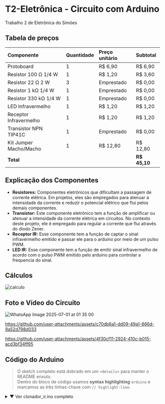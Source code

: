 # T2-Eletrônica - Circuito com Arduino
Trabalho 2 de Eletrônica do Simões

## Tabela de preços

| Componente | Quantidade | Preço unitário | Subtotal |
| :--- | :--- | :--- | :--- |
| Protoboard | 1 | R$ 6,90 | R$ 6,90 |
| Resistor 100 Ω 1/4 W | 1 | R$ 1,20 | R$ 3,60 |
| Resistor 22 Ω 2 W | 3 | Emprestado | R$ 0,00 |
| Resistor 1 kΩ 1/4 W | 1 | Emprestado | R$ 0,00 |
| Resistor 330 kΩ 1/4 W | 1 | Emprestado | R$ 0,00 |
| LED Infravermelho | 1 | R$ 1,20 | R$ 1,20 |
| Receptor Infravermelho | 1 | R$ 1,20 | R$ 1,20 |
| Transistor NPN TIP41C | 1 | Emprestado | R$ 0,00 |
| Kit Jumper Macho/Macho | 1 | R$ 12,80 | R$ 12,80 |
| **Total** | | | **R$ 45,10** |

## Explicação dos Componentes

* **Resistores:** Componentes eletrônicos que dificultam a passagem de corrente elétrica. Em projetos, eles são empregados para atenuar a intensidade da corrente e reduzir o potencial elétrico que flui pelos demais componentes.
* **Transistor:** Este componente eletrônico tem a função de amplificar ou atenuar a intensidade da corrente elétrica em circuitos. No contexto deste projeto, ele é empregado para regular a corrente que flui através do diodo Zener.
* **Receptor IR:** Esse componente tem a função de captar o sinal infravermelho emitido e passar ele para o arduino por meio de um pulso PWM.
* **LED IR:** Esse componente tem a função de emitir sinal infravermelho de acordo com o pulso PWM emitido pelo arduino para controlar a frequencia do sinal.
## Cálculos

![calculo](https://github.com/user-attachments/assets/24644876-72a1-4545-81ac-5633578a4635)

## Foto e Vídeo do Circuito

![WhatsApp Image 2025-07-01 at 01 35 00](https://github.com/user-attachments/assets/1f8ea21a-e3fe-4de8-b6ce-d500fbe41903)

https://github.com/user-attachments/assets/c70db6a1-dd09-49a1-866d-9a52d798d033

https://github.com/user-attachments/assets/4f30cf11-2924-410c-b015-acd3bf34ff95

## Código do Arduino

> O sketch completo está dobrado em um `<details>` para manter o README enxuto.  
> Dentro do bloco de código usamos **syntax highlighting** `arduino` e marcamos as
> três linhas-chave com `// highlight-line`.

<details>
<summary>▼ Ver clonador_ir.ino completo</summary>

```arduino
/*  ──────────────────────────────────────────────────────────────
    CLONADOR IR   · Somente NEC (controle do kit)  +  NEC2 (projetor)
    --------------------------------------------------------------
    ▸ Pressione o botão "KEY_LEARN" (código 70) do controle NEC
      • 1ª vez  → entra em modo aprendizagem; aguarda quadro NEC2
      • 2ª vez  → transmite o quadro NEC2 gravado (liga/desliga projetor)
    ▸ Pressione "KEY_RESET" (código 68) para apagar o slot
    -------------------------------------------------------------- */

#include <IRremote.h>

#define IR_RX_PIN    3
#define IR_TX_PIN    9

constexpr uint8_t KEY_LEARN = 70;   // highlight-line
constexpr uint8_t KEY_RESET = 68;   // highlight-line
constexpr int_fast8_t REPEATS = 2;  // 0-3, ajuste conforme necessário  // highlight-line

// ---------------------- slot único p/ o projetor ----------------------
bool     nec2Learned = false;
uint16_t projAddr    = 0;
uint8_t  projCmd     = 0;

// ---------------------- funções utilitárias --------------------------
void logDecode() {
  auto &d = IrReceiver.decodedIRData;
  Serial.print(F("[RX] proto="));
  Serial.print(d.protocol == NEC        ? "NEC" :
               d.protocol == NEC2       ? "NEC2" : "OUTRO");
  Serial.print(F(" addr=0x")); Serial.print(d.address, HEX);
  Serial.print(F(" cmd=0x"));  Serial.print(d.command, HEX);
  Serial.print(F(" flags=0b")); Serial.println(d.flags, BIN);
}

void learnNEC2() {
  Serial.println(F("Aguardando sinal NEC2 do projetor..."));
  IrReceiver.resume();
  while (true) {
    if (!IrReceiver.decode()) continue;
    if (IrReceiver.decodedIRData.protocol == NEC2 &&
        IrReceiver.decodedIRData.command != 0x00) {
      // quadro válido
      projAddr    = IrReceiver.decodedIRData.address;
      projCmd     = IrReceiver.decodedIRData.command;
      nec2Learned = true;
      Serial.print(F("Gravado NEC2 addr=0x")); Serial.print(projAddr, HEX);
      Serial.print(F(" cmd=0x"));              Serial.println(projCmd, HEX);
      IrReceiver.resume();
      return;
    }
    IrReceiver.resume();   // ignora qualquer coisa que não seja NEC2
  }
}

void sendNEC2() {
  if (!nec2Learned) {
    Serial.println(F("Slot vazio — aprenda primeiro."));
    return;
  }
  Serial.print(F("Enviando NEC2 0x")); Serial.print(projAddr, HEX);
  Serial.print(F(" 0x"));              Serial.print(projCmd, HEX);
  Serial.print(F(" rep="));            Serial.println(REPEATS);
  IrSender.sendNEC2(projAddr, projCmd, REPEATS);
}

// ---------------------------------------------------------------------
void setup() {
  Serial.begin(115200);
  IrReceiver.begin(IR_RX_PIN);
  IrSender.begin(IR_TX_PIN);
  Serial.println(F("=== Clonador IR (NEC + NEC2) pronto ==="));
}

void loop() {
  if (!IrReceiver.decode()) return;

  // Ignora tudo que não for NEC (controle do kit) ou NEC2 (projetor)
  if (IrReceiver.decodedIRData.protocol == NEC) {
    uint8_t key = IrReceiver.decodedIRData.command;
    logDecode();                // mostra a tecla pressionada no kit
    switch (key) {
      case KEY_LEARN:
        if (!nec2Learned) learnNEC2();
        else              sendNEC2();
        break;

      case KEY_RESET:
        nec2Learned = false;
        Serial.println(F("Slot apagado."));
        break;
    }
  }
  else if (IrReceiver.decodedIRData.protocol == NEC2) {
    // útil para monitorar o sinal original do projetor, caso queira
    logDecode();
  }

  IrReceiver.resume();
}

## Integrantes

* Clara Santos de Melo
* Davi Nascimento Araujo
* Leonardo Vianna Molina Silva

